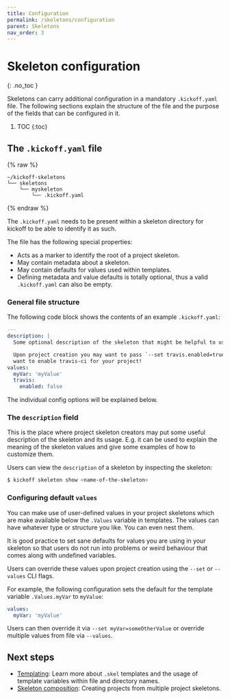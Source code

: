 ```yaml
---
title: Configuration
permalink: /skeletons/configuration
parent: Skeletons
nav_order: 3
---
```


# Skeleton configuration
{: .no_toc }

Skeletons can carry additional configuration in a mandatory `.kickoff.yaml`
file. The following sections explain the structure of the file and the purpose
of the fields that can be configured in it.

1. TOC
{:toc}

## The `.kickoff.yaml` file

{% raw %}
```
~/kickoff-skeletons
└── skeletons
    └── myskeleton
        └── .kickoff.yaml
```
{% endraw %}

The `.kickoff.yaml` needs to be present within a skeleton
directory for kickoff to be able to identify it as such.

The file has the following special properties:

* Acts as a marker to identify the root of a project skeleton.
* May contain metadata about a skeleton.
* May contain defaults for values used within templates.
* Defining metadata and value defaults is totally optional, thus a valid
  `.kickoff.yaml` can also be empty.

### General file structure

The following code block shows the contents of an example `.kickoff.yaml`:

```yaml
---
description: |
  Some optional description of the skeleton that might be helpful to users.

  Upon project creation you may want to pass `--set travis.enabled=true` if you
  want to enable travis-ci for your project!
values:
  myVar: 'myValue'
  travis:
    enabled: false
```

The individual config options will be explained below.

### The `description` field

This is the place where project skeleton creators may put some useful
description of the skeleton and its usage. E.g. it can be used to explain the
meaning of the skeleton values and give some examples of how to customize them.

Users can view the `description` of a skeleton by inspecting the skeleton:

```bash
$ kickoff skeleton show <name-of-the-skeleton>
```

### Configuring default `values`

You can make use of user-defined values in your project skeletons which are
make available below the `.Values` variable in templates. The values can have
whatever type or structure you like. You can even nest them.

It is good practice to set sane defaults for values you are using in your
skeleton so that users do not run into problems or weird behaviour that comes
along with undefined variables.

Users can override these values upon project creation using the `--set` or
`--values` CLI flags.

For example, the following configuration sets the default for the template
variable `.Values.myVar` to `myValue`:

```yaml
values:
  myVar: 'myValue'
```

Users can then override it via `--set myVar=someOtherValue` or override
multiple values from file via `--values`.

## Next steps

* [Templating](templating): Learn more about `.skel` templates and the usage of
  template variables within file and directory names.
* [Skeleton composition](composition): Creating projects from multiple project skeletons.
